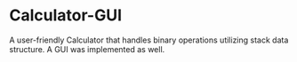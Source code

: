 # Calculator-GUI
A user-friendly Calculator that handles binary operations utilizing stack data structure. A GUI was implemented as well.
